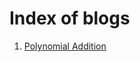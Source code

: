 <!DOCTYPE html>
<head>
    <title>VRAJ PATEL</title>
    <!-- <link rel="stylesheet" href="style.css"> -->
</head>
<body>
    <h1>Index of blogs</h1>
    <ol>
        <li><a href="./Polynomial_Addition.md">Polynomial Addition</a></li>
    </ol>
</body>
</html>